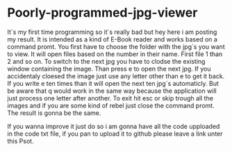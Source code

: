 # Poorly-programmed-jpg-viewer
It´s my first time programming so it´s really bad but hey here i am posting my result.
It is intended as a kind of E-Book reader and works based on a command promt.
You first have to choose the folder with the jpg´s you want to view.
It will open files based on the number in their name.
First file 1 than 2 and so on.
To switch to the next jpg you have to clodse the existing window containing the image.
Than press e to open the next jpg. If you accidentaly cloesed the image just use any letter other than e to get it back.
If you write e ten times than it will open the next ten jpg´s automaticly.
But be aware that q would work in the same way because the application will just process one letter after another.
To exit hit esc or skip trough all the images and if you are some kind of rebel just close the command promt.
The result is gonna be the same.

If you wanna improve it just do so i am gonna have all the code upploaded in the code txt file, if you pan to upload it to github please leave a link unter this Psot.
